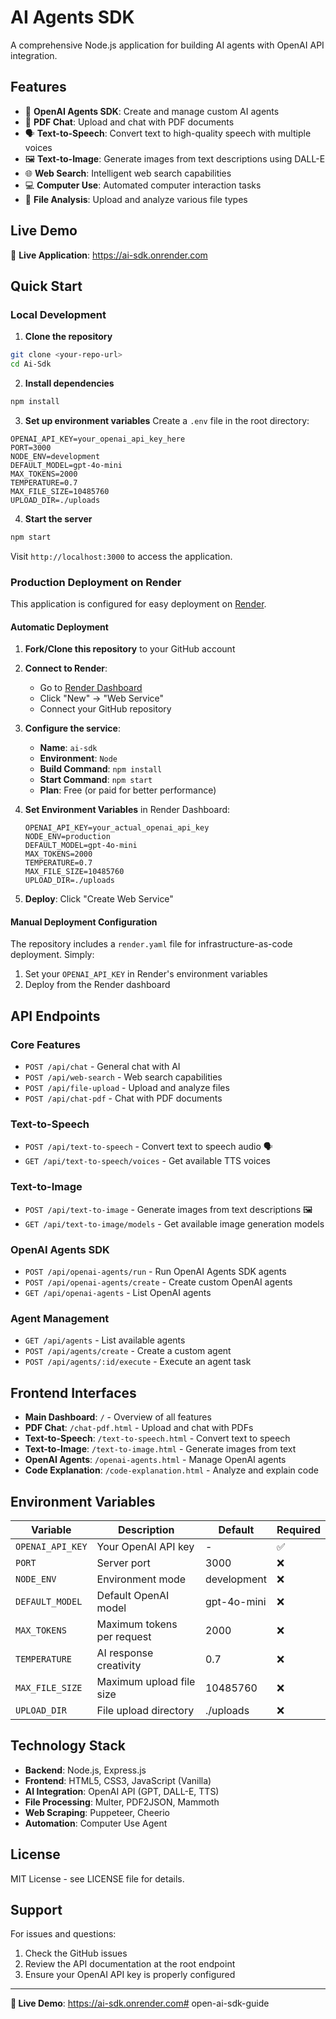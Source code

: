 # AI Agents SDK

A comprehensive Node.js application for building AI agents with OpenAI API integration.

## Features

- 🤖 **OpenAI Agents SDK**: Create and manage custom AI agents
- 📄 **PDF Chat**: Upload and chat with PDF documents
- 🗣️ **Text-to-Speech**: Convert text to high-quality speech with multiple voices
- 🖼️ **Text-to-Image**: Generate images from text descriptions using DALL-E
- 🌐 **Web Search**: Intelligent web search capabilities
- 💻 **Computer Use**: Automated computer interaction tasks
- 📁 **File Analysis**: Upload and analyze various file types

## Live Demo

🚀 **Live Application**: https://ai-sdk.onrender.com

## Quick Start

### Local Development

1. **Clone the repository**
```bash
git clone <your-repo-url>
cd Ai-Sdk
```

2. **Install dependencies**
```bash
npm install
```

3. **Set up environment variables**
Create a `.env` file in the root directory:
```env
OPENAI_API_KEY=your_openai_api_key_here
PORT=3000
NODE_ENV=development
DEFAULT_MODEL=gpt-4o-mini
MAX_TOKENS=2000
TEMPERATURE=0.7
MAX_FILE_SIZE=10485760
UPLOAD_DIR=./uploads
```

4. **Start the server**
```bash
npm start
```

Visit `http://localhost:3000` to access the application.

### Production Deployment on Render

This application is configured for easy deployment on [Render](https://render.com).

#### Automatic Deployment

1. **Fork/Clone this repository** to your GitHub account

2. **Connect to Render**:
   - Go to [Render Dashboard](https://dashboard.render.com)
   - Click "New" → "Web Service"
   - Connect your GitHub repository

3. **Configure the service**:
   - **Name**: `ai-sdk`
   - **Environment**: `Node`
   - **Build Command**: `npm install`
   - **Start Command**: `npm start`
   - **Plan**: Free (or paid for better performance)

4. **Set Environment Variables** in Render Dashboard:
   ```
   OPENAI_API_KEY=your_actual_openai_api_key
   NODE_ENV=production
   DEFAULT_MODEL=gpt-4o-mini
   MAX_TOKENS=2000
   TEMPERATURE=0.7
   MAX_FILE_SIZE=10485760
   UPLOAD_DIR=./uploads
   ```

5. **Deploy**: Click "Create Web Service"

#### Manual Deployment Configuration

The repository includes a `render.yaml` file for infrastructure-as-code deployment. Simply:

1. Set your `OPENAI_API_KEY` in Render's environment variables
2. Deploy from the Render dashboard

## API Endpoints

### Core Features
- `POST /api/chat` - General chat with AI
- `POST /api/web-search` - Web search capabilities  
- `POST /api/file-upload` - Upload and analyze files
- `POST /api/chat-pdf` - Chat with PDF documents

### Text-to-Speech
- `POST /api/text-to-speech` - Convert text to speech audio 🗣️
- `GET /api/text-to-speech/voices` - Get available TTS voices

### Text-to-Image  
- `POST /api/text-to-image` - Generate images from text descriptions 🖼️
- `GET /api/text-to-image/models` - Get available image generation models

### OpenAI Agents SDK
- `POST /api/openai-agents/run` - Run OpenAI Agents SDK agents
- `POST /api/openai-agents/create` - Create custom OpenAI agents
- `GET /api/openai-agents` - List OpenAI agents

### Agent Management
- `GET /api/agents` - List available agents
- `POST /api/agents/create` - Create a custom agent
- `POST /api/agents/:id/execute` - Execute an agent task

## Frontend Interfaces

- **Main Dashboard**: `/` - Overview of all features
- **PDF Chat**: `/chat-pdf.html` - Upload and chat with PDFs
- **Text-to-Speech**: `/text-to-speech.html` - Convert text to speech
- **Text-to-Image**: `/text-to-image.html` - Generate images from text
- **OpenAI Agents**: `/openai-agents.html` - Manage OpenAI agents
- **Code Explanation**: `/code-explanation.html` - Analyze and explain code

## Environment Variables

| Variable | Description | Default | Required |
|----------|-------------|---------|----------|
| `OPENAI_API_KEY` | Your OpenAI API key | - | ✅ |
| `PORT` | Server port | 3000 | ❌ |
| `NODE_ENV` | Environment mode | development | ❌ |
| `DEFAULT_MODEL` | Default OpenAI model | gpt-4o-mini | ❌ |
| `MAX_TOKENS` | Maximum tokens per request | 2000 | ❌ |
| `TEMPERATURE` | AI response creativity | 0.7 | ❌ |
| `MAX_FILE_SIZE` | Maximum upload file size | 10485760 | ❌ |
| `UPLOAD_DIR` | File upload directory | ./uploads | ❌ |

## Technology Stack

- **Backend**: Node.js, Express.js
- **Frontend**: HTML5, CSS3, JavaScript (Vanilla)
- **AI Integration**: OpenAI API (GPT, DALL-E, TTS)
- **File Processing**: Multer, PDF2JSON, Mammoth
- **Web Scraping**: Puppeteer, Cheerio
- **Automation**: Computer Use Agent

## License

MIT License - see LICENSE file for details.

## Support

For issues and questions:
1. Check the GitHub issues
2. Review the API documentation at the root endpoint
3. Ensure your OpenAI API key is properly configured

---

**🚀 Live Demo**: https://ai-sdk.onrender.com#   o p e n - a i - s d k - g u i d e  
 